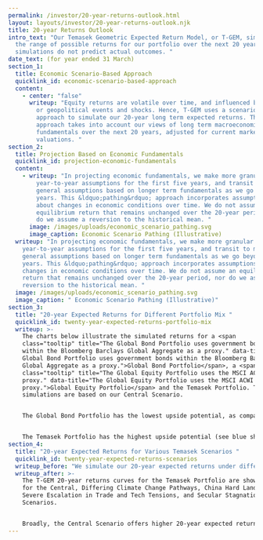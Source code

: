 ```yaml
---
permalink: /investor/20-year-returns-outlook.html
layout: layouts/investor/20-year-returns-outlook.njk
title: 20-year Returns Outlook
intro_text: "Our Temasek Geometric Expected Return Model, or T-GEM, simulates
  the range of possible returns for our portfolio over the next 20 years. These
  simulations do not predict actual outcomes. "
date_text: (for year ended 31 March)
section_1:
  title: Economic Scenario-Based Approach
  quicklink_id: economic-scenario-based-approach
  content:
    - center: "false"
      writeup: "Equity returns are volatile over time, and influenced by macroeconomic
        or geopolitical events and shocks. Hence, T-GEM uses a scenario-based
        approach to simulate our 20-year long term expected returns. This
        approach takes into account our views of long term macroeconomic
        fundamentals over the next 20 years, adjusted for current market
        valuations. "
section_2:
  title: Projection Based on Economic Fundamentals
  quicklink_id: projection-economic-fundamentals
  content:
    - writeup: "In projecting economic fundamentals, we make more granular
        year-to-year assumptions for the first five years, and transit to more
        general assumptions based on longer term fundamentals as we go beyond 10
        years. This &ldquo;pathing&rdquo; approach incorporates assumptions
        about changes in economic conditions over time. We do not assume an
        equilibrium return that remains unchanged over the 20-year period, nor
        do we assume a reversion to the historical mean. "
      image: /images/uploads/economic_scenario_pathing.svg
      image_caption: Economic Scenario Pathing (Illustrative)
  writeup: "In projecting economic fundamentals, we make more granular
    year-to-year assumptions for the first five years, and transit to more
    general assumptions based on longer term fundamentals as we go beyond 10
    years. This &ldquo;pathing&rdquo; approach incorporates assumptions about
    changes in economic conditions over time. We do not assume an equilibrium
    return that remains unchanged over the 20-year period, nor do we assume a
    reversion to the historical mean. "
  image: /images/uploads/economic_scenario_pathing.svg
  image_caption: " Economic Scenario Pathing (Illustrative)"
section_3:
  title: "20-year Expected Returns for Different Portfolio Mix "
  quicklink_id: twenty-year-expected-returns-portfolio-mix
  writeup: >-
    The charts below illustrate the simulated returns for a <span
    class="tooltip" title="The Global Bond Portfolio uses government bonds
    within the Bloomberg Barclays Global Aggregate as a proxy." data-title="The
    Global Bond Portfolio uses government bonds within the Bloomberg Barclays
    Global Aggregate as a proxy.">Global Bond Portfolio</span>, a <span
    class="tooltip" title="The Global Equity Portfolio uses the MSCI ACWI as a
    proxy." data-title="The Global Equity Portfolio uses the MSCI ACWI as a
    proxy.">Global Equity Portfolio</span> and the Temasek Portfolio. The
    simulations are based on our Central Scenario.


    The Global Bond Portfolio has the lowest upside potential, as compared to the Global Equity and Temasek Portfolios. It also has the least volatility, as shown by its narrower year-to-year annual returns distribution curve. 


    The Temasek Portfolio has the highest upside potential (see blue shaded) at the end of the 20-year period, but also the highest volatility.
section_4:
  title: "20-year Expected Returns for Various Temasek Scenarios "
  quicklink_id: twenty-year-expected-returns-scenarios
  writeup_before: "We simulate our 20-year expected returns under different scenarios. "
  writeup_after: >-
    The T-GEM 20-year returns curves for the Temasek Portfolio are shown below
    for the Central, Differing Climate Change Pathways, China Hard Landing,
    Severe Escalation in Trade and Tech Tensions, and Secular Stagnation
    Scenarios.


    Broadly, the Central Scenario offers higher 20-year expected returns for the Temasek Portfolio, compared to those under the other alternate scenarios. The exception is the High Ambition Climate Change Scenario, where there is concerted effort and strong actions to mitigate climate change and carbon emissions, for a more liveable world.
---
```

